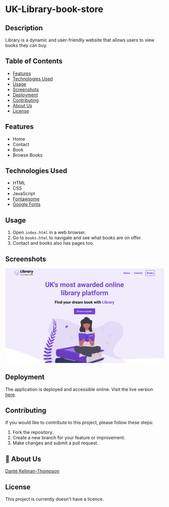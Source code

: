 # UK-Library-book-store

## Description

Library is a dynamic and user-friendly website that allows users to view books they can buy.

## Table of Contents

- [Features](#features)
- [Technologies Used](#technology)
- [Usage](#usage)
- [Screenshots](#screenshots)
- [Deployment](#deployment)
- [Contributing](#contributing)
- [About Us](#aboutme)
- [License](#license)

## Features

- Home
- Contact
- Book
- Browse Books

## Technologies Used

- HTML
- CSS
- JavaScript
- [Fontawsome](https://fontawesome.com/)
- [Google Fonts](https://fonts.google.com/)

## Usage

1. Open `index.html` in a web browser.
2. Go to `books.html` to navigate and see what books are on offer.
3. Contact and books also has pages too.

## Screenshots

![The UK library Bookstore website.](/assets/uk-bookstore-image.jpg)

## Deployment

The application is deployed and accessible online. Visit the live version [here](https://dkt15.github.io/UK-Library-book-store/).

## Contributing

If you would like to contribute to this project, please follow these steps:

1. Fork the repository.
2. Create a new branch for your feature or improvement.
3. Make changes and submit a pull request.

## 🚀 About Us

[Danté Kellman-Thompson](https://github.com/DKT15)

## License

This project is currently doesn't have a licence.
